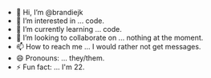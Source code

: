 - 👋 Hi, I’m @brandiejk
- 👀 I’m interested in ... code.
- 🌱 I’m currently learning ... code.
- 💞️ I’m looking to collaborate on ... nothing at the moment.
- 📫 How to reach me ... I would rather not get messages.
- 😄 Pronouns: ... they/them.
- ⚡ Fun fact: ... I'm 22.

<!---
brandiejk/brandiejk is a ✨ special ✨ repository because its `README.md` (this file) appears on your GitHub profile.
You can click the Preview link to take a look at your changes.
--->
